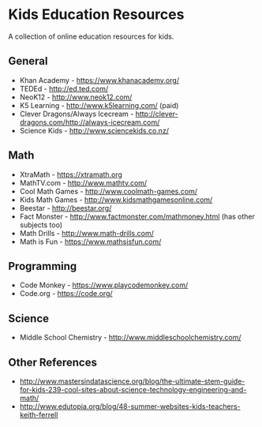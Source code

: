 # Kids Education Resources

A collection of online education resources for kids.

## General

- Khan Academy - https://www.khanacademy.org/
- TEDEd - http://ed.ted.com/
- NeoK12 - http://www.neok12.com/
- K5 Learning - http://www.k5learning.com/ (paid)
- Clever Dragons/Always Icecream  - http://clever-dragons.com/http://always-icecream.com/
- Science Kids - http://www.sciencekids.co.nz/

## Math

- XtraMath - https://xtramath.org
- MathTV.com - http://www.mathtv.com/
- Cool Math Games - http://www.coolmath-games.com/
- Kids Math Games - http://www.kidsmathgamesonline.com/
- Beestar - http://beestar.org/
- Fact Monster - http://www.factmonster.com/mathmoney.html (has other subjects too)
- Math Drills - http://www.math-drills.com/
- Math is Fun - https://www.mathsisfun.com/

## Programming 

- Code Monkey - https://www.playcodemonkey.com/
- Code.org - https://code.org/

## Science

- Middle School Chemistry - http://www.middleschoolchemistry.com/

## Other References
- http://www.mastersindatascience.org/blog/the-ultimate-stem-guide-for-kids-239-cool-sites-about-science-technology-engineering-and-math/
- http://www.edutopia.org/blog/48-summer-websites-kids-teachers-keith-ferrell
